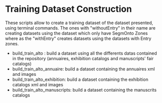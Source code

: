 # Training Dataset Construction

These scripts allow to create a training dataset of the dataset presented, using terminal commands. 
The ones with "withoutEntry" in their name are creating datasets using the dataset which only have SegmOnto Zones where as the "withEntry" creates datasets using the datasets with Entry zones.

- build_train_alto : build a dataset using all the differents datas contained in the repository (annuaires, exhibition catalogs and manuscripts' fair catalogs)
- build_train_alto_annuaire: build a dataset containing the annuaires xml and images
- build_train_alto_exhibition: build a dataset containing the exhibition catalogs xml and images
- build_train_alto_manuscripts: build a dataset containing the manuscrits catalogs
